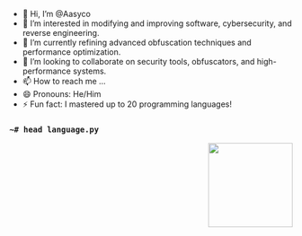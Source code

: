 - 👋 Hi, I’m @Aasyco
- 👀 I’m interested in modifying and improving software, cybersecurity, and reverse engineering.
- 🌱 I’m currently refining advanced obfuscation techniques and performance optimization.
- 💞️ I’m looking to collaborate on security tools, obfuscators, and high-performance systems.
- 📫 How to reach me ...
- 😄 Pronouns: He/Him
- ⚡ Fun fact: I mastered up to 20 programming languages!

<!---
Aasyco/Aasyco is a ✨ special ✨ repository because its `README.md` (this file) appears on your GitHub profile.
You can click the Preview link to take a look at your changes.
--->

<!-- Languages -->
### `~# head language.py`
<a href="#"><img align="right" height=150 src="https://github-readme-stats.vercel.app/api/top-langs/?username=ansyso&layout=compact&theme=react&hide=html,css&hide_border=true&card_width=380&hide_title=true&langs_count=20"></a>


<br/>


